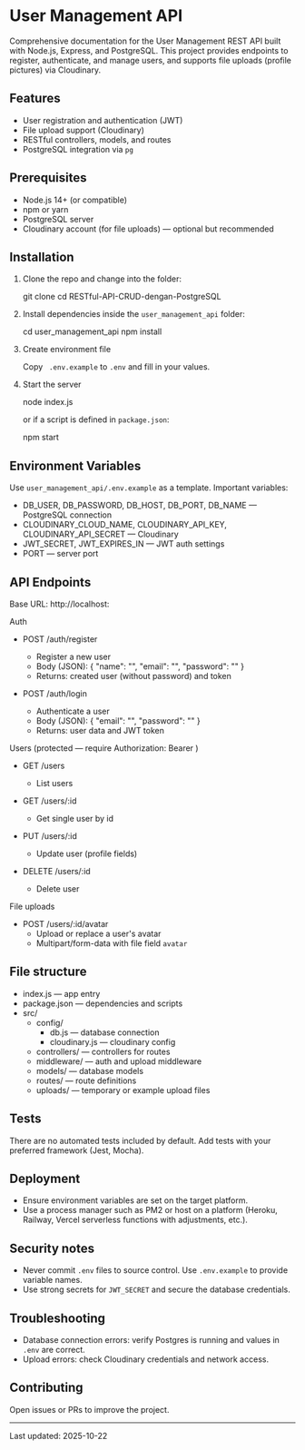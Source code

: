 
# User Management API

Comprehensive documentation for the User Management REST API built with Node.js, Express, and PostgreSQL. This project provides endpoints to register, authenticate, and manage users, and supports file uploads (profile pictures) via Cloudinary.

## Features

- User registration and authentication (JWT)
- File upload support (Cloudinary)
- RESTful controllers, models, and routes
- PostgreSQL integration via `pg`

## Prerequisites

- Node.js 14+ (or compatible)
- npm or yarn
- PostgreSQL server
- Cloudinary account (for file uploads) — optional but recommended

## Installation

1. Clone the repo and change into the folder:

	 git clone <repo-url>
	 cd RESTful-API-CRUD-dengan-PostgreSQL

2. Install dependencies inside the `user_management_api` folder:

	 cd user_management_api
	 npm install

3. Create environment file

	 Copy ` .env.example` to `.env` and fill in your values.

4. Start the server

	 node index.js

	 or if a script is defined in `package.json`:

	 npm start

## Environment Variables

Use `user_management_api/.env.example` as a template. Important variables:

- DB_USER, DB_PASSWORD, DB_HOST, DB_PORT, DB_NAME — PostgreSQL connection
- CLOUDINARY_CLOUD_NAME, CLOUDINARY_API_KEY, CLOUDINARY_API_SECRET — Cloudinary
- JWT_SECRET, JWT_EXPIRES_IN — JWT auth settings
- PORT — server port

## API Endpoints

Base URL: http://localhost:<PORT>

Auth

- POST /auth/register
	- Register a new user
	- Body (JSON): { "name": "", "email": "", "password": "" }
	- Returns: created user (without password) and token

- POST /auth/login
	- Authenticate a user
	- Body (JSON): { "email": "", "password": "" }
	- Returns: user data and JWT token

Users (protected — require Authorization: Bearer <token>)

- GET /users
	- List users

- GET /users/:id
	- Get single user by id

- PUT /users/:id
	- Update user (profile fields)

- DELETE /users/:id
	- Delete user

File uploads

- POST /users/:id/avatar
	- Upload or replace a user's avatar
	- Multipart/form-data with file field `avatar`

## File structure

- index.js — app entry
- package.json — dependencies and scripts
- src/
	- config/
		- db.js — database connection
		- cloudinary.js — cloudinary config
	- controllers/ — controllers for routes
	- middleware/ — auth and upload middleware
	- models/ — database models
	- routes/ — route definitions
	- uploads/ — temporary or example upload files

## Tests

There are no automated tests included by default. Add tests with your preferred framework (Jest, Mocha).

## Deployment

- Ensure environment variables are set on the target platform.
- Use a process manager such as PM2 or host on a platform (Heroku, Railway, Vercel serverless functions with adjustments, etc.).

## Security notes

- Never commit `.env` files to source control. Use `.env.example` to provide variable names.
- Use strong secrets for `JWT_SECRET` and secure the database credentials.

## Troubleshooting

- Database connection errors: verify Postgres is running and values in `.env` are correct.
- Upload errors: check Cloudinary credentials and network access.

## Contributing

Open issues or PRs to improve the project.

---

Last updated: 2025-10-22
